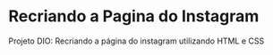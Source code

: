 # Recriando a Pagina do Instagram
Projeto DIO: Recriando a página do instagram utilizando HTML e CSS
